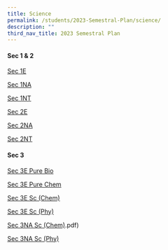 ```yaml
---
title: Science
permalink: /students/2023-Semestral-Plan/science/
description: ""
third_nav_title: 2023 Semestral Plan
---
```

#### Sec 1 & 2

[Sec 1E](/files/Semestral%20Plan/Science/2023%20Sem%201%20Plan%20for%201E%20Science.pdf)

[Sec 1NA](/files/Semestral%20Plan/Science/2023%20Sem%201%20Plan%20for%201N(A)%20Science.pdf)

[Sec 1NT](/files/Semestral%20Plan/Science/2023%20Sem%201%20Plan%20for%201N(T)%20Science.pdf)

[Sec 2E](/files/Semestral%20Plan/Science/2023%20Sem%201%20Plan%20for%202E%20Science.pdf)

[Sec 2NA](/files/Semestral%20Plan/Science/2023%20Sem%201%20Plan%20for%202N(A)%20Science.pdf)

[Sec 2NT](/files/Semestral%20Plan/Science/2023%20Sem%201%20Plan%20for%202N(T)%20Science.pdf)

#### Sec 3

[Sec 3E Pure Bio](/files/Semestral%20Plan/Science/2023%20Sem%201%20Plan%20for%203E%20Pure%20Bio%20.pdf)

[Sec 3E Pure Chem](/files/Semestral%20Plan/Science/2023%20Sem%201%20Plan%20for%203E%20Pure%20Chem.pdf)

[Sec 3E Sc (Chem)](/files/Semestral%20Plan/Science/2023%20Sem%201%20Plan%20for%203E%20Sc%20(Chem).pdf)

[Sec 3E Sc (Phy)](/files/Semestral%20Plan/Science/2023%20Sem%201%20Plan%20for%203E%20Sc%20(Phy).pdf)

[Sec 3NA Sc (Chem)](/files/Semestral%20Plan/Science/2023%20Sem%201%20Plan%20for%203N(A)%20Sc%20Chem).pdf)

[Sec 3NA Sc (Phy)](/files/Semestral%20Plan/Science/2023%20Sem%201%20Plan%20for%203N(A)%20Sc%20(Phy).pdf)

